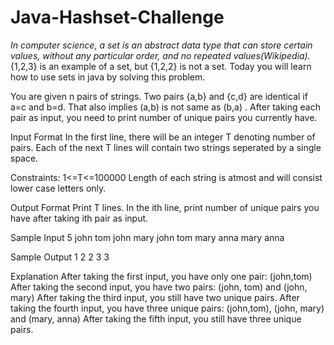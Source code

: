 # Java-Hashset-Challenge

*In computer science, a set is an abstract data type that can store certain values, without any particular order, and no repeated values(Wikipedia).* 
{1,2,3} is an example of a set, but {1,2,2} is not a set. Today you will learn how to use sets in java by solving this problem.

You are given n pairs of strings. Two pairs {a,b} and {c,d} are identical if a=c and b=d. That also implies (a,b) is not same as (b,a) . After taking each pair as input, you need to print number of unique pairs you currently have.

Input Format
In the first line, there will be an integer T denoting number of pairs. Each of the next T lines will contain two strings seperated by a single space.

Constraints:
1<=T<=100000
Length of each string is atmost  and will consist lower case letters only.

Output Format
Print T lines. In the ith line, print number of unique pairs you have after taking ith pair as input.

Sample Input
5
john tom
john mary
john tom
mary anna
mary anna

Sample Output
1
2
2
3
3

Explanation
After taking the first input, you have only one pair: (john,tom)
After taking the second input, you have two pairs: (john, tom) and (john, mary)
After taking the third input, you still have two unique pairs.
After taking the fourth input, you have three unique pairs: (john,tom), (john, mary) and (mary, anna)
After taking the fifth input, you still have three unique pairs.
